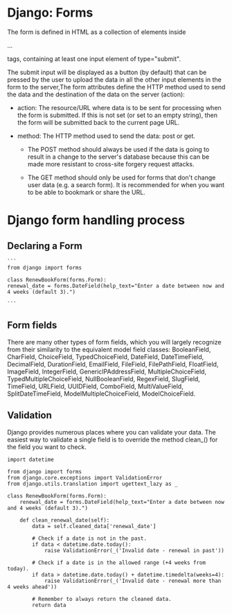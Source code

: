 # Django: Forms

The form is defined in HTML as a collection of elements inside <form>...</form> tags, containing at least one input element of type="submit".

The submit input will be displayed as a button (by default) that can be pressed by the user to upload the data in all the other input elements in the form to the server,The form attributes define the HTTP method used to send the data and the destination of the data on the server (action):

* action: The resource/URL where data is to be sent for processing    when the form is submitted. If this is not set (or set to an empty string), then the form will be submitted back to the current page URL.

* method: The HTTP method used to send the data: post or get.
    * The POST method should always be used if the data is going to result in a change to the server's database because this can be made more resistant to cross-site forgery request attacks.

    * The GET method should only be used for forms that don't change user data (e.g. a search form). It is recommended for when you want to be able to bookmark or share the URL.


# Django form handling process

## Declaring a Form

    ```
    from django import forms
    
    class RenewBookForm(forms.Form):
    renewal_date = forms.DateField(help_text="Enter a date between now and 4 weeks (default 3).")

    ```

## Form fields
There are many other types of form fields, which you will largely recognize from their similarity to the equivalent model field classes:
 BooleanField, CharField, ChoiceField, TypedChoiceField, DateField, DateTimeField, DecimalField, DurationField, EmailField, FileField, FilePathField, FloatField, ImageField, IntegerField, GenericIPAddressField, MultipleChoiceField, TypedMultipleChoiceField, NullBooleanField, RegexField, SlugField, TimeField, URLField, UUIDField, ComboField, MultiValueField, SplitDateTimeField, ModelMultipleChoiceField, ModelChoiceField.

## Validation
Django provides numerous places where you can validate your data. The easiest way to validate a single field is to override the method clean_<fieldname>() for the field you want to check.

```
import datetime

from django import forms
from django.core.exceptions import ValidationError
from django.utils.translation import ugettext_lazy as _

class RenewBookForm(forms.Form):
    renewal_date = forms.DateField(help_text="Enter a date between now and 4 weeks (default 3).")

    def clean_renewal_date(self):
        data = self.cleaned_data['renewal_date']
        
        # Check if a date is not in the past. 
        if data < datetime.date.today():
            raise ValidationError(_('Invalid date - renewal in past'))

        # Check if a date is in the allowed range (+4 weeks from today).
        if data > datetime.date.today() + datetime.timedelta(weeks=4):
            raise ValidationError(_('Invalid date - renewal more than 4 weeks ahead'))

        # Remember to always return the cleaned data.
        return data
```
